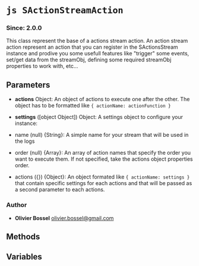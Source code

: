 


<!-- @namespace    sugar.js.stream -->

# ```js SActionStreamAction ```
### Since: 2.0.0

This class represent the base of a actions stream action.
An action stream action represent an action that you can register in the SActionsStream instance and
prodive you some usefull features like "trigger" some events, set/get data from the streamObj, defining some required streamObj properties
to work with, etc...

## Parameters

- **actions**  Object: An object of actions to execute one after the other. The object has to be formatted like ```{ actionName: actionFunction }```

- **settings** ([object Object]) Object: A settings object to configure your instance:
- name (null) {String}: A simple name for your stream that will be used in the logs
- order (null) {Array}: An array of action names that specify the order you want to execute them. If not specified, take the actions object properties order.
- actions ({}) {Object}: An object formated like ```{ actionName: settings }``` that contain specific settings for each actions and that will be passed as a second parameter to each actions.




### Author
- **Olivier Bossel** <a href="mailto:olivier.bossel@gmail.com">olivier.bossel@gmail.com</a> 


## Methods



## Variables


